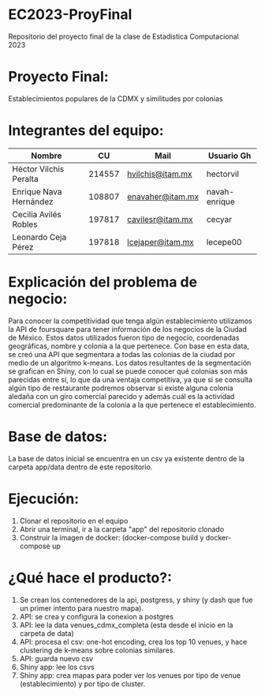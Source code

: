 # EC2023-ProyFinal
Repositorio del proyecto final de la clase de Estadistica Computacional 2023

# Proyecto Final:
Establecimientos populares de la CDMX y similitudes por colonias

# Integrantes del equipo:
| Nombre                              | CU     | Mail                  | Usuario Gh    |
| ----------------------------------- | ------ | --------------------- | ------------- |
| Héctor Vilchis Peralta              | 214557 | hvilchis@itam.mx      | hectorvil     |
| Enrique Nava Hernández              | 108807 | enavaher@itam.mx      | navah-enrique |
| Cecilia Avilés Robles               | 197817 | cavilesr@itam.mx      | cecyar        |
| Leonardo Ceja Pérez                 | 197818 | lcejaper@itam.mx      | lecepe00      |


# Explicación del problema de negocio:
Para conocer la competitividad que tenga algún establecimiento utilizamos la API de foursquare para tener información de los negocios de la Ciudad de México. Estos datos utilizados fueron tipo de negocio, coordenadas geográficas, nombre y colonia a la que pertenece.
Con base en esta data, se creó una API que segmentara a todas las colonias de la ciudad por medio de un algoritmo k-means. Los datos resultantes de la segmentación se grafican en Shiny, con lo cual se puede conocer qué colonias son más parecidas entre sí, lo que da una ventaja competitiva, ya que si se consulta algún tipo de restaurante podremos observar si existe alguna colonia aledaña con un giro comercial parecido y además cuál es la actividad comercial predominante de la colonia a la que pertenece el establecimiento.

# Base de datos:
La base de datos inicial se encuentra en un csv ya existente dentro de la carpeta app/data dentro de este repositorio.

# Ejecución:
1. Clonar el repositorio en el equipo
2. Abrir una terminal, ir a la carpeta "app" del repositorio clonado
3. Construir la imagen de docker: (docker-compose build y docker-compose up

# ¿Qué hace el producto?:
1. Se crean los contenedores de la api, postgress, y shiny (y dash que fue un primer intento para nuestro mapa).
2. API: se crea y configura la conexion a postgres
3. API: lee la data venues_cdmx_completa (esta desde el inicio en la carpeta de data)
4. API: procesa el csv: one-hot encoding, crea los top 10 venues, y hace clustering de k-means sobre colonias similares.
5. API: guarda nuevo csv
6. Shiny app: lee los csvs
7. Shiny app: crea mapas para poder ver los venues por tipo de venue (establecimiento) y por tipo de cluster.
